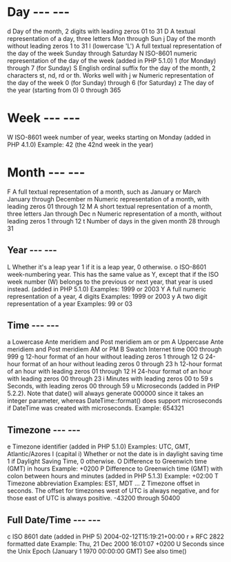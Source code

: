 # Day      --- --- #
d   Day of the month, 2 digits with leading zeros   01 to 31
D   A textual representation of a day, three letters    Mon through Sun
j   Day of the month without leading zeros  1 to 31
l (lowercase 'L')   A full textual representation of the day of the week    Sunday through Saturday
N   ISO-8601 numeric representation of the day of the week (added in PHP 5.1.0) 1 (for Monday) through 7 (for Sunday)
S   English ordinal suffix for the day of the month, 2 characters   st, nd, rd or th. Works well with j
w   Numeric representation of the day of the week   0 (for Sunday) through 6 (for Saturday)
z   The day of the year (starting from 0)   0 through 365
# Week    --- --- #
W   ISO-8601 week number of year, weeks starting on Monday (added in PHP 4.1.0) Example: 42 (the 42nd week in the year)

# Month   --- --- #
F   A full textual representation of a month, such as January or March  January through December
m   Numeric representation of a month, with leading zeros   01 through 12
M   A short textual representation of a month, three letters    Jan through Dec
n   Numeric representation of a month, without leading zeros    1 through 12
t   Number of days in the given month   28 through 31

## Year    --- --- ##
L   Whether it's a leap year    1 if it is a leap year, 0 otherwise.
o   ISO-8601 week-numbering year. This has the same value as Y, except that if the ISO week number (W) belongs to the previous or next year, that year is used instead. (added in PHP 5.1.0)    Examples: 1999 or 2003
Y   A full numeric representation of a year, 4 digits   Examples: 1999 or 2003
y   A two digit representation of a year    Examples: 99 or 03

## Time    --- --- ##
a   Lowercase Ante meridiem and Post meridiem   am or pm
A   Uppercase Ante meridiem and Post meridiem   AM or PM
B   Swatch Internet time    000 through 999
g   12-hour format of an hour without leading zeros 1 through 12
G   24-hour format of an hour without leading zeros 0 through 23
h   12-hour format of an hour with leading zeros    01 through 12
H   24-hour format of an hour with leading zeros    00 through 23
i   Minutes with leading zeros  00 to 59
s   Seconds, with leading zeros 00 through 59
u   Microseconds (added in PHP 5.2.2). Note that date() will always generate 000000 since it takes an integer parameter, whereas DateTime::format() does support microseconds if DateTime was created with microseconds.    Example: 654321

## Timezone    --- --- ##
e   Timezone identifier (added in PHP 5.1.0)    Examples: UTC, GMT, Atlantic/Azores
I (capital i)   Whether or not the date is in daylight saving time  1 if Daylight Saving Time, 0 otherwise.
O   Difference to Greenwich time (GMT) in hours Example: +0200
P   Difference to Greenwich time (GMT) with colon between hours and minutes (added in PHP 5.1.3)    Example: +02:00
T   Timezone abbreviation   Examples: EST, MDT ...
Z   Timezone offset in seconds. The offset for timezones west of UTC is always negative, and for those east of UTC is always positive.  -43200 through 50400

## Full Date/Time  --- --- ##
c   ISO 8601 date (added in PHP 5)  2004-02-12T15:19:21+00:00
r   » RFC 2822 formatted date   Example: Thu, 21 Dec 2000 16:01:07 +0200
U   Seconds since the Unix Epoch (January 1 1970 00:00:00 GMT)  See also time()